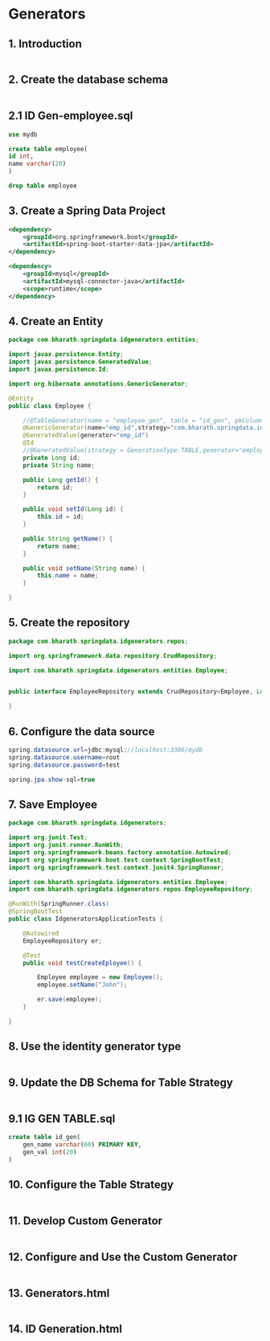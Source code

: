 # Generators

## 1. Introduction

```

```

## 2. Create the database schema

```

```

## 2.1 ID Gen-employee.sql

```sql
use mydb

create table employee(
id int,
name varchar(20)
)

drop table employee
```

## 3. Create a Spring Data Project

```xml
<dependency>
    <groupId>org.springframework.boot</groupId>
    <artifactId>spring-boot-starter-data-jpa</artifactId>
</dependency>

<dependency>
    <groupId>mysql</groupId>
    <artifactId>mysql-connector-java</artifactId>
    <scope>runtime</scope>
</dependency>
```

## 4. Create an Entity

```java
package com.bharath.springdata.idgenerators.entities;

import javax.persistence.Entity;
import javax.persistence.GeneratedValue;
import javax.persistence.Id;

import org.hibernate.annotations.GenericGenerator;

@Entity
public class Employee {

	//@TableGenerator(name = "employee_gen", table = "id_gen", pkColumnName = "gen_name", valueColumnName = "gen_val",allocationSize=100)
	@GenericGenerator(name="emp_id",strategy="com.bharath.springdata.idgenerators.CustomRandomIDGenerator")
	@GeneratedValue(generator="emp_id")
	@Id
	//@GeneratedValue(strategy = GenerationType.TABLE,generator="employee_gen")
	private Long id;
	private String name;

	public Long getId() {
		return id;
	}

	public void setId(Long id) {
		this.id = id;
	}

	public String getName() {
		return name;
	}

	public void setName(String name) {
		this.name = name;
	}

}
```

## 5. Create the repository

```java
package com.bharath.springdata.idgenerators.repos;

import org.springframework.data.repository.CrudRepository;

import com.bharath.springdata.idgenerators.entities.Employee;


public interface EmployeeRepository extends CrudRepository<Employee, Long> {

}
```

## 6. Configure the data source

```java
spring.datasource.url=jdbc:mysql://localhost:3306/mydb
spring.datasource.username=root
spring.datasource.password=test

spring.jpa.show-sql=true
```

## 7. Save Employee

```java
package com.bharath.springdata.idgenerators;

import org.junit.Test;
import org.junit.runner.RunWith;
import org.springframework.beans.factory.annotation.Autowired;
import org.springframework.boot.test.context.SpringBootTest;
import org.springframework.test.context.junit4.SpringRunner;

import com.bharath.springdata.idgenerators.entities.Employee;
import com.bharath.springdata.idgenerators.repos.EmployeeRepository;

@RunWith(SpringRunner.class)
@SpringBootTest
public class IdgeneratorsApplicationTests {

	@Autowired
	EmployeeRepository er;

	@Test
	public void testCreateEployee() {

		Employee employee = new Employee();
		employee.setName("John");

		er.save(employee);
	}

}
```

## 8. Use the identity generator type

```

```

## 9. Update the DB Schema for Table Strategy

```

```

## 9.1 IG GEN TABLE.sql

```sql
create table id_gen(
    gen_name varchar(60) PRIMARY KEY,
    gen_val int(20)
)
```

## 10. Configure the Table Strategy

```

```

## 11. Develop Custom Generator

```

```

## 12. Configure and Use the Custom Generator

```

```

## 13. Generators.html

```

```

## 14. ID Generation.html

```

```
